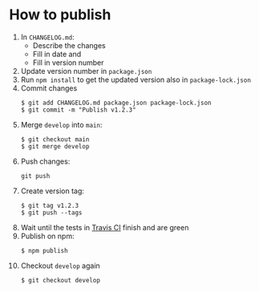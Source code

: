 # How to publish

1. In `CHANGELOG.md`:
    - Describe the changes 
    - Fill in date and
    - Fill in version number
2.  Update version number in `package.json`
3.  Run `npm install` to get the updated version also in `package-lock.json`
4.  Commit changes
    ```
    $ git add CHANGELOG.md package.json package-lock.json
    $ git commit -m "Publish v1.2.3"
    ```
5.  Merge `develop` into `main`:
    ```
    $ git checkout main
    $ git merge develop
    ```
6.  Push changes:
    ```
    git push
    ```
7.  Create version tag:
    ```
    $ git tag v1.2.3
    $ git push --tags
    ```
8.  Wait until the tests in [Travis CI](https://travis-ci.org/) finish and are green
9.  Publish on npm:
    ```
    $ npm publish
    ```
10. Checkout `develop` again
    ```
    $ git checkout develop
    ```
